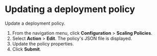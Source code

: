 # Updating a deployment policy

Update a deployment policy.

1. From the navigation menu, click **Configuration** > **Scaling Policies**.
2. Select **Action** > **Edit**. The policy's JSON file is displayed.
3. Update the policy properties.
4. Click **Submit**.
